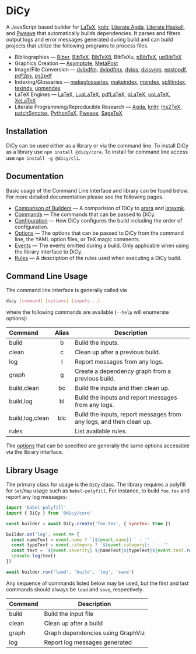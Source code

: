 # DiCy

A JavaScript based builder for [LaTeX][], [knitr][], [Literate Agda][],
[Literate Haskell][], and [Pweave][] that automatically builds dependencies. It
parses and filters output logs and error messages generated during build and
can build projects that utilize the following programs to process files.

-   Bibliographies — [Biber][], [BibTeX][], [BibTeX8][], BibTeXu,
    [pBibTeX][], [upBibTeX][]
-   Graphics Creation — [Asymptote][], [MetaPost][]
-   Image/File Conversion — [dvipdfm][], [dvipdfmx][], [dvips][],
    [dvisvgm][], [epstopdf][], [pdf2ps][], [ps2pdf][]
-   Indexing/Glossaries — [makeglossaries][], [makeindex][], [mendex][],
    [splitindex][], [texindy][], [upmendex][]
-   LaTeX Engines — [LaTeX][], [LuaLaTeX][], [pdfLaTeX][], [pLaTeX][],
    [upLaTeX][], [XeLaTeX][]
-   Literate Programming/Reproducible Research — [Agda][], [knitr][],
    [lhs2TeX][], [patchSynctex][], [PythonTeX][], [Pweave][], [SageTeX][]

## Installation

DiCy can be used either as a library or via the command line. To install DiCy as
a library use `npm install @dicy/core`. To install for command line access use
`npm install -g @dicy/cli`.

## Documentation

Basic usage of the Command Line interface and library can be found below. For
more detailed documentation please see the following pages.

-   [Comparison of Builders][] — A comparision of DiCy to [arara][] and
    [latexmk][].
-   [Commands][] — The commands that can be passed to DiCy.
-   [Configuration][] — How DiCy configures the build including the order of
    configuration.
-   [Options][] — The options that can be passed to DiCy from the command line,
    the YAML option files, or TeX magic comments.
-   [Events][] — The events emitted during a build. Only applicable when using
    the library interface to DiCy.
-   [Rules][] — A description of the rules used when executing a DiCy build.

## Command Line Usage

The command line interface is generally called via

```bash
dicy [command] [options] [inputs...]
```

where the following commands are available (`--help` will enumerate options):

| Command         | Alias | Description                                                         |
| :-------------- | :---: | ------------------------------------------------------------------- |
| build           |   b   | Build the inputs.                                                   |
| clean           |   c   | Clean up after a previous build.                                    |
| log             |   l   | Report messages from any logs.                                      |
| graph           |   g   | Create a dependency graph from a previous build.                    |
| build,clean     |   bc  | Build the inputs and then clean up.                                 |
| build,log       |   bl  | Build the inputs and report messages from any logs.                 |
| build,log,clean |  blc  | Build the inputs, report messages from any logs, and then clean up. |
| rules           |       | List available rules.                                               |

The [options][] that can be specified are generally the same options accessible
via the library interface.

## Library Usage

The primary class for usage is the `DiCy` class. The library requires a
polyfill for `Set`/`Map` usage such as `babel-polyfill`. For instance, to build
`foo.tex` and report any log messages:

```javascript
import 'babel-polyfill'
import { DiCy } from '@dicy/core'

const builder = await DiCy.create('foo.tex', { synctex: true })

builder.on('log', event => {
  const nameText = event.name ? `[${event.name}] ` : ''
  const typeText = event.category ? `${event.category}: ` : ''
  const text = `${event.severity} ${nameText}${typeText}${event.text.replace('\n', ' ')}`
  console.log(text)
})

await builder.run('load', 'build', 'log', 'save')
```

Any sequence of commands listed below may be used, but the first and last
commands should always be `load` and `save`, respectively.

| Command | Description                       |
| ------- | --------------------------------- |
| build   | Build the input file              |
| clean   | Clean up after a build            |
| graph   | Graph dependencies using GraphViz |
| log     | Report log messages generated     |

[agda]: http://wiki.portal.chalmers.se/agda/pmwiki.php

[arara]: http://ctan.org/pkg/arara

[asymptote]: http://asymptote.sourceforge.net/

[biber]: http://biblatex-biber.sourceforge.net/

[bibtex]: http://www.bibtex.org/

[bibtex8]: http://www.ctan.org/pkg/bibtex8bit

[comparison of builders]: https://yitzchak.github.io/dicy/comparison-of-builders

[commands]: https://yitzchak.github.io/dicy/commands

[configuration]: https://yitzchak.github.io/dicy/configuration

[dvipdfm]: http://www.ctan.org/pkg/dvipdfm

[dvipdfmx]: http://project.ktug.org/dvipdfmx/

[dvips]: http://www.tug.org/texinfohtml/dvips.html

[dvisvgm]: http://dvisvgm.bplaced.net/

[epstopdf]: http://www.ctan.org/pkg/epstopdf

[events]: https://yitzchak.github.io/dicy/events

[knitr]: https://yihui.name/knitr/

[latex]: https://www.latex-project.org/

[latexmk]: http://ctan.org/pkg/latexmk

[lhs2tex]: http://www.andres-loeh.de/lhs2tex/

[literate agda]: http://wiki.portal.chalmers.se/agda/pmwiki.php?n=Main.LiterateAgda

[literate haskell]: https://wiki.haskell.org/Literate_programming

[lualatex]: http://www.luatex.org/

[makeglossaries]: http://www.ctan.org/pkg/glossaries

[makeindex]: http://www.ctan.org/pkg/makeindex

[mendex]: https://www.ctan.org/pkg/mendex

[metapost]: http://www.tug.org/metapost.html

[options]: https://yitzchak.github.io/dicy/options

[patchsynctex]: https://cran.r-project.org/package=patchSynctex

[pbibtex]: http://www.ctan.org/pkg/pbibtex-base

[pdf2ps]: http://linux.die.net/man/1/pdf2ps

[pdflatex]: http://www.tug.org/applications/pdftex/

[platex]: http://www.ctan.org/pkg/platex

[ps2pdf]: http://ghostscript.com/doc/current/Ps2pdf.htm

[pweave]: https://github.com/mpastell/Pweave

[pythontex]: http://www.ctan.org/pkg/pythontex

[rules]: https://yitzchak.github.io/dicy/rules

[sagetex]: http://www.ctan.org/tex-archive/macros/latex/contrib/sagetex/

[splitindex]: http://www.ctan.org/pkg/splitindex

[texindy]: http://xindy.sourceforge.net/

[upbibtex]: http://www.t-lab.opal.ne.jp/tex/uptex_en.html

[uplatex]: http://www.ctan.org/pkg/uplatex

[upmendex]: http://www.ctan.org/pkg/upmendex

[xelatex]: http://xetex.sourceforge.net/
